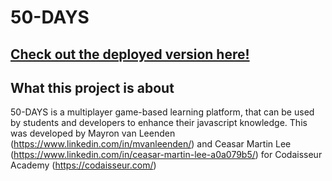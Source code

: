 
# 50-DAYS
## [Check out the deployed version here!](https://dog-quiz.netlify.com)
## What this project is about

50-DAYS is a multiplayer game-based learning platform, that can be used by students and developers to enhance their javascript knowledge.  This was developed by Mayron van Leenden (https://www.linkedin.com/in/mvanleenden/) and Ceasar Martin Lee (https://www.linkedin.com/in/ceasar-martin-lee-a0a079b5/) for Codaisseur Academy (https://codaisseur.com/)



